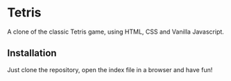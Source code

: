 # Tetris

A clone of the classic Tetris game, using HTML, CSS and Vanilla Javascript.

## Installation

Just clone the repository, open the index file in a browser and have fun!

